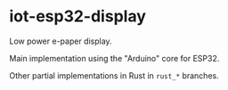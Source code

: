 # iot-esp32-display

Low power e-paper display.

Main implementation using the "Arduino" core for ESP32.

Other partial implementations in Rust in `rust_*` branches.
